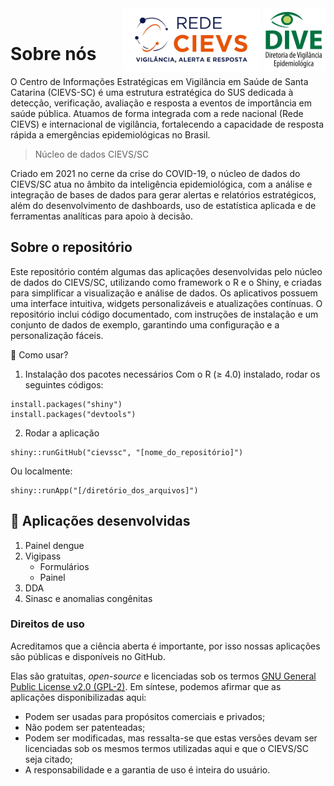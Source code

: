 
<div style = 'float: right; '>
<img src = 'cievs_nacional.png' style = 'height:100px;'>
<img src = 'DIVE-PNG.png' style = 'height:100px;'>
</div>


<br>


# Sobre nós

O Centro de Informações Estratégicas em Vigilância em Saúde de Santa Catarina (CIEVS-SC) é uma estrutura estratégica do SUS dedicada à detecção, verificação, avaliação e resposta a eventos de importância em saúde pública. Atuamos de forma integrada com a rede nacional (Rede CIEVS) e internacional de vigilância, fortalecendo a capacidade de resposta rápida a emergências epidemiológicas no Brasil.

> Núcleo de dados CIEVS/SC

Criado em 2021 no cerne da crise do COVID-19, o núcleo de dados do CIEVS/SC atua no âmbito da inteligência epidemiológica, com a análise e integração de bases de dados para gerar alertas e relatórios estratégicos, além do desenvolvimento de dashboards, uso de estatística aplicada e de ferramentas analíticas para apoio à decisão.

## Sobre o repositório

Este repositório contém algumas das aplicações desenvolvidas pelo núcleo de dados do CIEVS/SC, utilizando como framework o R e o Shiny, e criadas para simplificar a visualização e análise de dados. Os aplicativos possuem uma interface intuitiva, widgets personalizáveis e atualizações contínuas. O repositório inclui código documentado, com instruções de instalação e um conjunto de dados de exemplo, garantindo uma configuração e a personalização fáceis. 

🚀 Como usar?
1. Instalação dos pacotes necessários
Com o  R (≥ 4.0) instalado, rodar os seguintes códigos:

```{r}
install.packages("shiny")
install.packages("devtools")
```

2. Rodar a aplicação

```{r}
shiny::runGitHub("cievssc", "[nome_do_repositório]")
```

Ou localmente:

```{r}
shiny::runApp("[/diretório_dos_arquivos]")
```

## 📌 Aplicações desenvolvidas
1. Painel dengue
2. Vigipass  
   - Formulários  
   - Painel
3. DDA  
4. Sinasc e anomalias congênitas 


### Direitos de uso

Acreditamos que a ciência aberta é importante, por isso nossas aplicações são públicas e disponíveis no GitHub.

Elas são gratuitas, *open-source* e licenciadas sob os termos [GNU General Public License v2.0 (GPL-2)](./LICENSE.md). Em síntese, podemos afirmar que as aplicações disponibilizadas aqui:

- Podem ser usadas para propósitos comerciais e privados;
- Não podem ser patenteadas;
- Podem ser modificadas, mas ressalta-se que estas versões devam ser licenciadas sob os mesmos termos utilizadas aqui e que o CIEVS/SC seja citado;
- A responsabilidade e a garantia de uso é inteira do usuário.
